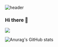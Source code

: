 ![header](https://capsule-render.vercel.app/api?color=auto)

### Hi there 👋

<img src="https://img.shields.io/badge/Android-3DDC84?style=flat-square&logo=Android&logoColor=white"/>

![Anurag's GitHub stats](https://github-readme-stats.vercel.app/api?username=sugoring&show_icons=true&theme=radical)
